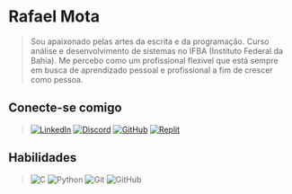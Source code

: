 # Rafael Mota

> Sou apaixonado pelas artes da escrita e da programação. Curso análise e desenvolvimento de sistemas no IFBA (Instituto Federal da Bahia).
> Me percebo como um profissional flexivel que está sempre em busca de aprendizado pessoal e profissional a fim de crescer como pessoa.

## Conecte-se comigo 

> [![LinkedIn](https://img.shields.io/badge/LinkedIn-0077B5?style=for-the-badge&logo=linkedin&logoColor=c0c0c0&color=000)](https://www.linkedin.com/in/rafaelmotacr/)
[![Discord](https://img.shields.io/badge/Discord-7289DA?style=for-the-badge&logo=discord&logoColor=c0c0c0&color=000)](https://https://discord.com/channels/@rafaelmotacr/)
[![GitHub](https://img.shields.io/badge/GitHub-100000?style=for-the-badge&logo=github&logoColor=c0c0c0&color=000)](https://github.com/rafaelmotacr)
[![Replit](https://img.shields.io/badge/replit-DF7401?style=for-the-badge&logo=replit&logoColor=c0c0c0&color=000)](https://replit.com/@rafaelmotacr)

## Habilidades

> ![C](https://img.shields.io/badge/C-00599C?style=for-the-badge&logo=c&logoColor=c0c0c0&color=000)
![Python](https://img.shields.io/badge/Python-14354C?style=for-the-badge&logo=python&logoColor=c0c0c0&color=000)
![Git](https://img.shields.io/badge/GIT-E44C30?style=for-the-badge&logo=git&logoColor=c0c0c0&color=000)
![GitHub](https://img.shields.io/badge/GitHub-100000?style=for-the-badge&logo=github&logoColor=c0c0c0&color=000)

<!---
RafaelMotaCR/RafaelMotaCR is a ✨ special ✨ repository because its `README.md` (this file) appears on your GitHub profile.
You can click the Preview link to take a look at your changes.
--->
